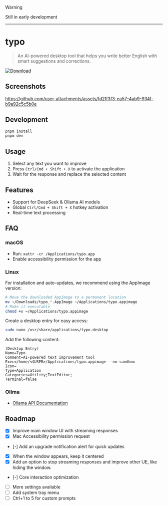 > [!WARNING]
> Still in early development

---

# typo

> An AI-powered desktop tool that helps you write better English with smart suggestions and corrections.

[![Download](https://img.shields.io/github/v/release/yuler/typo)](https://github.com/yuler/typo/releases)

## Screenshots

https://github.com/user-attachments/assets/fd2ff3f3-ea57-4ab9-934f-b9a92c5c5b0e

## Development

```bash
pnpm install
pnpm dev
```

## Usage

1. Select any text you want to improve
2. Press `Ctrl/Cmd + Shift + X` to activate the application
3. Wait for the response and replace the selected content

## Features

- Support for DeepSeek & Ollama AI models
- Global `Ctrl/Cmd + Shift + X` hotkey activation
- Real-time text processing

## FAQ

### macOS

- Run: `xattr -cr /Applications/typo.app`
- Enable accessibility permission for the app

### Linux

For installation and auto-updates, we recommend using the AppImage version:

```bash
# Move the downloaded AppImage to a permanent location
mv ~/Downloads/typo_*.AppImage ~/Applications/typo.appimage
# Make it executable
chmod +x ~/Applications/typo.appimage
```

Create a desktop entry for easy access:

```bash
sudo nano /usr/share/applications/typo.desktop
```

Add the following content:

```text
[Desktop Entry]
Name=Typo
Comment=AI-powered text improvement tool
Exec=/home/<$USER>/Applications/typo.appimage --no-sandbox
Icon=
Type=Application
Categories=Utility;TextEditor;
Terminal=false
```

### Ollma

- [Ollama API Documentation](https://github.com/ollama/ollama/blob/main/docs/api.md)

## Roadmap

- [x] Improve main window UI with streaming responses
- [x] Mac Accessibility permission request
- [-] Add an upgrade notification alert for quick updates
- [x] When the window appears, keep it centered
- [x] Add an option to stop streaming responses and improve other UE, like hiding the window.
- [-] Core interaction optimization
- [ ] More settings available
- [ ] Add system tray menu
- [ ] Ctrl+1 to 5 for custom prompts
